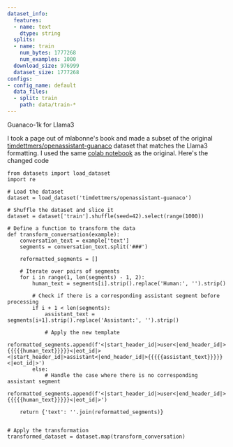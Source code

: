 ```yaml
---
dataset_info:
  features:
  - name: text
    dtype: string
  splits:
  - name: train
    num_bytes: 1777268
    num_examples: 1000
  download_size: 976999
  dataset_size: 1777268
configs:
- config_name: default
  data_files:
  - split: train
    path: data/train-*
---
```


Guanaco-1k for Llama3 

I took a page out of mlabonne's book and made a subset of the original [timdettmers/openassistant-guanaco](https://huggingface.co/datasets/timdettmers/openassistant-guanaco)
dataset that matches the Llama3 formatting. I used the same [colab notebook](https://colab.research.google.com/drive/1Ad7a9zMmkxuXTOh1Z7-rNSICA4dybpM2?usp=sharing#scrollTo=C50UUxdE_d14) as the original. Here's the changed code 

```
from datasets import load_dataset
import re

# Load the dataset
dataset = load_dataset('timdettmers/openassistant-guanaco')

# Shuffle the dataset and slice it
dataset = dataset['train'].shuffle(seed=42).select(range(1000))

# Define a function to transform the data
def transform_conversation(example):
    conversation_text = example['text']
    segments = conversation_text.split('###')

    reformatted_segments = []

    # Iterate over pairs of segments
    for i in range(1, len(segments) - 1, 2):
        human_text = segments[i].strip().replace('Human:', '').strip()

        # Check if there is a corresponding assistant segment before processing
        if i + 1 < len(segments):
            assistant_text = segments[i+1].strip().replace('Assistant:', '').strip()

            # Apply the new template
            reformatted_segments.append(f'<|start_header_id|>user<|end_header_id|>{{{{{human_text}}}}}<|eot_id|><|start_header_id|>assistant<|end_header_id|>{{{{{assistant_text}}}}}<|eot_id|>')
        else:
            # Handle the case where there is no corresponding assistant segment
            reformatted_segments.append(f'<|start_header_id|>user<|end_header_id|>{{{{{human_text}}}}}<|eot_id|>')

    return {'text': ''.join(reformatted_segments)}


# Apply the transformation
transformed_dataset = dataset.map(transform_conversation)
```